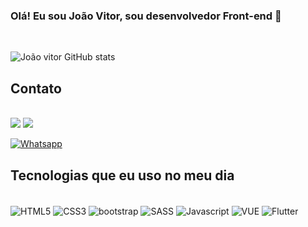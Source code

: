 ### Olá! Eu sou João Vitor, sou desenvolvedor Front-end 🤞

<br/> 

![João vitor GitHub stats](https://github-readme-stats.vercel.app/api?username=JOA0Vitor&show_icons=true&theme=dracula)

## Contato 

<br/> 

<div>
    <a alt="Gmail" href="mailto:vitorsilvasantana5@gamil.com" target="_blank"><img src="https://img.shields.io/badge/Gmail-D14836?style=for-the-badge&logo=gmail&logoColor=white" target=_blank></a>
    <a alt="linkedin" href="https://www.linkedin.com/in/jo%C3%A3o-vitor-246a91201/" target="_blank"><img src="https://img.shields.io/badge/LinkedIn-0077B5?style=for-the-badge&logo=linkedin&logoColor=white" target=_blank></a>

[![Whatsapp](https://img.shields.io/badge/WhatsApp-25D366?style=for-the-badge&logo=whatsapp&logoColor=white)](https://web.whatsapp.com/)<br/> 
</div>

## Tecnologias que eu uso no meu dia


<div style="display: inline_block"><br/>
    <img align="center" alt="HTML5" src="https://img.shields.io/badge/HTML5-E34F26?style=for-the-badge&logo=html5&logoColor=white">
    <img align="center" alt="CSS3" src="https://img.shields.io/badge/CSS3-1572B6?style=for-the-badge&logo=css3&logoColor=white">
    <img align="center" alt="bootstrap" src="https://img.shields.io/badge/Bootstrap-563D7C?style=for-the-badge&logo=bootstrap&logoColor=white">
    <img align="center" alt="SASS" src="https://camo.githubusercontent.com/8849f369ac031cc842a4ab4248c7f7db6a4b593cad1f2d1c01d3aeb6f0f8dca7/68747470733a2f2f696d672e736869656c64732e696f2f62616467652f536173732d4343363639393f7374796c653d666f722d7468652d6261646765266c6f676f3d73617373266c6f676f436f6c6f723d7768697465">
    <img align="center" alt="Javascript" src="https://img.shields.io/badge/JavaScript-323330?style=for-the-badge&logo=javascript&logoColor=F7DF1E">
    <img align="center" alt="VUE" src="https://img.shields.io/badge/Vue.js-35495E?style=for-the-badge&logo=vue.js&logoColor=4FC08D">
    <img align="center" alt="Flutter" src="
            <i class="devicon-flutter-plain colored"></i>
      


</div>
